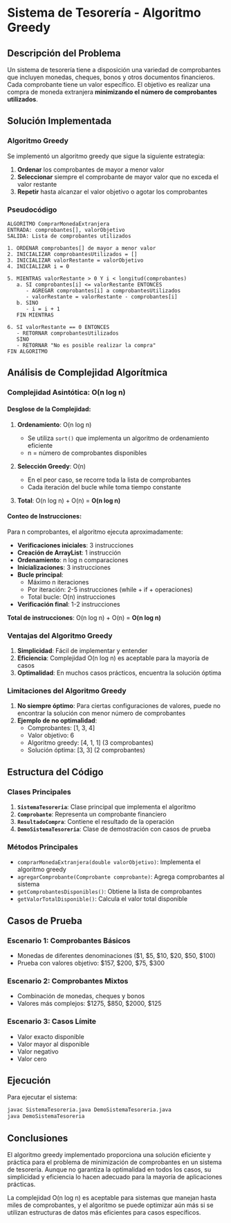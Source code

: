 # Sistema de Tesorería - Algoritmo Greedy

## Descripción del Problema

Un sistema de tesorería tiene a disposición una variedad de comprobantes que incluyen monedas, cheques, bonos y otros documentos financieros. Cada comprobante tiene un valor específico. El objetivo es realizar una compra de moneda extranjera **minimizando el número de comprobantes utilizados**.

## Solución Implementada

### Algoritmo Greedy

Se implementó un algoritmo greedy que sigue la siguiente estrategia:

1. **Ordenar** los comprobantes de mayor a menor valor
2. **Seleccionar** siempre el comprobante de mayor valor que no exceda el valor restante
3. **Repetir** hasta alcanzar el valor objetivo o agotar los comprobantes

### Pseudocódigo

```
ALGORITMO ComprarMonedaExtranjera
ENTRADA: comprobantes[], valorObjetivo
SALIDA: Lista de comprobantes utilizados

1. ORDENAR comprobantes[] de mayor a menor valor
2. INICIALIZAR comprobantesUtilizados = []
3. INICIALIZAR valorRestante = valorObjetivo
4. INICIALIZAR i = 0

5. MIENTRAS valorRestante > 0 Y i < longitud(comprobantes)
   a. SI comprobantes[i] <= valorRestante ENTONCES
      - AGREGAR comprobantes[i] a comprobantesUtilizados
      - valorRestante = valorRestante - comprobantes[i]
   b. SINO
      - i = i + 1
   FIN MIENTRAS

6. SI valorRestante == 0 ENTONCES
   - RETORNAR comprobantesUtilizados
   SINO
   - RETORNAR "No es posible realizar la compra"
FIN ALGORITMO
```

## Análisis de Complejidad Algorítmica

### Complejidad Asintótica: O(n log n)

#### Desglose de la Complejidad:

1. **Ordenamiento**: O(n log n)
   - Se utiliza `sort()` que implementa un algoritmo de ordenamiento eficiente
   - n = número de comprobantes disponibles

2. **Selección Greedy**: O(n)
   - En el peor caso, se recorre toda la lista de comprobantes
   - Cada iteración del bucle while toma tiempo constante

3. **Total**: O(n log n) + O(n) = **O(n log n)**

#### Conteo de Instrucciones:

Para n comprobantes, el algoritmo ejecuta aproximadamente:

- **Verificaciones iniciales**: 3 instrucciones
- **Creación de ArrayList**: 1 instrucción
- **Ordenamiento**: n log n comparaciones
- **Inicializaciones**: 3 instrucciones
- **Bucle principal**: 
  - Máximo n iteraciones
  - Por iteración: 2-5 instrucciones (while + if + operaciones)
  - Total bucle: O(n) instrucciones
- **Verificación final**: 1-2 instrucciones

**Total de instrucciones**: O(n log n) + O(n) = **O(n log n)**

### Ventajas del Algoritmo Greedy

1. **Simplicidad**: Fácil de implementar y entender
2. **Eficiencia**: Complejidad O(n log n) es aceptable para la mayoría de casos
3. **Optimalidad**: En muchos casos prácticos, encuentra la solución óptima

### Limitaciones del Algoritmo Greedy

1. **No siempre óptimo**: Para ciertas configuraciones de valores, puede no encontrar la solución con menor número de comprobantes
2. **Ejemplo de no optimalidad**:
   - Comprobantes: [1, 3, 4]
   - Valor objetivo: 6
   - Algoritmo greedy: [4, 1, 1] (3 comprobantes)
   - Solución óptima: [3, 3] (2 comprobantes)

## Estructura del Código

### Clases Principales

1. **`SistemaTesoreria`**: Clase principal que implementa el algoritmo
2. **`Comprobante`**: Representa un comprobante financiero
3. **`ResultadoCompra`**: Contiene el resultado de la operación
4. **`DemoSistemaTesoreria`**: Clase de demostración con casos de prueba

### Métodos Principales

- `comprarMonedaExtranjera(double valorObjetivo)`: Implementa el algoritmo greedy
- `agregarComprobante(Comprobante comprobante)`: Agrega comprobantes al sistema
- `getComprobantesDisponibles()`: Obtiene la lista de comprobantes
- `getValorTotalDisponible()`: Calcula el valor total disponible

## Casos de Prueba

### Escenario 1: Comprobantes Básicos
- Monedas de diferentes denominaciones ($1, $5, $10, $20, $50, $100)
- Prueba con valores objetivo: $157, $200, $75, $300

### Escenario 2: Comprobantes Mixtos
- Combinación de monedas, cheques y bonos
- Valores más complejos: $1275, $850, $2000, $125

### Escenario 3: Casos Límite
- Valor exacto disponible
- Valor mayor al disponible
- Valor negativo
- Valor cero

## Ejecución

Para ejecutar el sistema:

```bash
javac SistemaTesoreria.java DemoSistemaTesoreria.java
java DemoSistemaTesoreria
```

## Conclusiones

El algoritmo greedy implementado proporciona una solución eficiente y práctica para el problema de minimización de comprobantes en un sistema de tesorería. Aunque no garantiza la optimalidad en todos los casos, su simplicidad y eficiencia lo hacen adecuado para la mayoría de aplicaciones prácticas.

La complejidad O(n log n) es aceptable para sistemas que manejan hasta miles de comprobantes, y el algoritmo se puede optimizar aún más si se utilizan estructuras de datos más eficientes para casos específicos.

